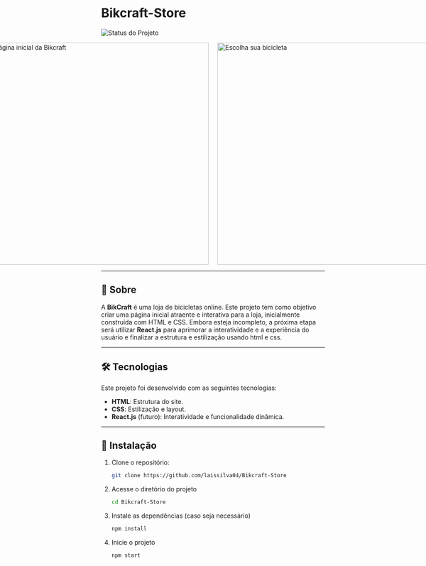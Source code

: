 # Bikcraft-Store

![Status do Projeto](https://img.shields.io/badge/Status-Em%20Andamento-yellow)  


<div style="display: flex; justify-content: center; gap: 20px;">
  <img src="https://github.com/user-attachments/assets/c59c41d2-e117-4419-9e7d-2816175a4643" alt="Página inicial da Bikcraft" width="500px" ">
  <img src="https://github.com/user-attachments/assets/35fe7c0f-b58c-443a-8f49-14ff12179e3d" alt="Escolha sua bicicleta" width="500px" ">
</div>


---

## 📝 Sobre

A **BikCraft** é uma loja de bicicletas online. Este projeto tem como objetivo criar uma página inicial atraente e interativa para a loja, inicialmente construída com HTML e CSS. Embora esteja incompleto, a próxima etapa será utilizar **React.js** para aprimorar a interatividade e a experiência do usuário e finalizar a estrutura e estilização usando html e css.


---

## 🛠 Tecnologias

Este projeto foi desenvolvido com as seguintes tecnologias:

- **HTML**: Estrutura do site.
- **CSS**: Estilização e layout.
- **React.js** (futuro): Interatividade e funcionalidade dinâmica.

---

## 🚀 Instalação

1. Clone o repositório:
   ```bash
   git clone https://github.com/laissilva04/Bikcraft-Store

2. Acesse o diretório do projeto
   ```bash
   cd Bikcraft-Store

3. Instale as dependências (caso seja necessário)
   ```bash
   npm install
   
4. Inicie o projeto
   ```bash
   npm start



